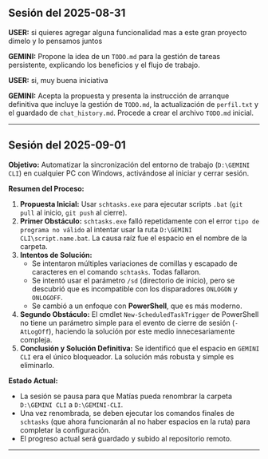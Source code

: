 ## Sesión del 2025-08-31

**USER:** si quieres agregar alguna funcionalidad mas a este gran proyecto dimelo y lo pensamos juntos

**GEMINI:** Propone la idea de un `TODO.md` para la gestión de tareas persistente, explicando los beneficios y el flujo de trabajo.

**USER:** si, muy buena iniciativa

**GEMINI:** Acepta la propuesta y presenta la instrucción de arranque definitiva que incluye la gestión de `TODO.md`, la actualización de `perfil.txt` y el guardado de `chat_history.md`. Procede a crear el archivo `TODO.md` inicial.

---
## Sesión del 2025-09-01

**Objetivo:** Automatizar la sincronización del entorno de trabajo (`D:\GEMINI CLI`) en cualquier PC con Windows, activándose al iniciar y cerrar sesión.

**Resumen del Proceso:**
1.  **Propuesta Inicial:** Usar `schtasks.exe` para ejecutar scripts `.bat` (`git pull` al inicio, `git push` al cierre).
2.  **Primer Obstáculo:** `schtasks.exe` falló repetidamente con el error `tipo de programa no válido` al intentar usar la ruta `D:\GEMINI CLI\script.name.bat`. La causa raíz fue el espacio en el nombre de la carpeta.
3.  **Intentos de Solución:**
    - Se intentaron múltiples variaciones de comillas y escapado de caracteres en el comando `schtasks`. Todas fallaron.
    - Se intentó usar el parámetro `/sd` (directorio de inicio), pero se descubrió que es incompatible con los disparadores `ONLOGON` y `ONLOGOFF`.
    - Se cambió a un enfoque con **PowerShell**, que es más moderno.
4.  **Segundo Obstáculo:** El cmdlet `New-ScheduledTaskTrigger` de PowerShell no tiene un parámetro simple para el evento de cierre de sesión (`-AtLogOff`), haciendo la solución por este medio innecesariamente compleja.
5.  **Conclusión y Solución Definitiva:** Se identificó que el espacio en `GEMINI CLI` era el único bloqueador. La solución más robusta y simple es eliminarlo.

**Estado Actual:**
- La sesión se pausa para que Matías pueda renombrar la carpeta `D:\GEMINI CLI` a `D:\GEMINI-CLI`.
- Una vez renombrada, se deben ejecutar los comandos finales de `schtasks` (que ahora funcionarán al no haber espacios en la ruta) para completar la configuración.
- El progreso actual será guardado y subido al repositorio remoto.
---